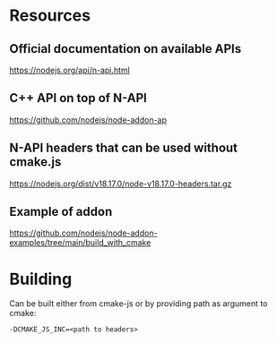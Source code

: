 # Resources

## Official documentation on available APIs
https://nodejs.org/api/n-api.html

## C++ API on top of N-API
https://github.com/nodejs/node-addon-ap

## N-API headers that can be used without cmake.js
https://nodejs.org/dist/v18.17.0/node-v18.17.0-headers.tar.gz  

## Example of addon
https://github.com/nodejs/node-addon-examples/tree/main/build_with_cmake


# Building
Can be built either from cmake-js or by providing path as argument to cmake:
```
-DCMAKE_JS_INC=<path to headers>
```
